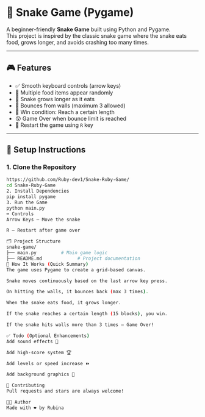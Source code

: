 # 🐍 Snake Game (Pygame)

A beginner-friendly **Snake Game** built using Python and Pygame.  
This project is inspired by the classic snake game where the snake eats food, grows longer, and avoids crashing too many times.

---

## 🎮 Features

- ✅ Smooth keyboard controls (arrow keys)
- 🍎 Multiple food items appear randomly
- 🐍 Snake grows longer as it eats
- 🧱 Bounces from walls (maximum 3 allowed)
- 🎉 Win condition: Reach a certain length
- 😵 Game Over when bounce limit is reached
- 🔁 Restart the game using `R` key

---

## 🧰 Setup Instructions

### 1. Clone the Repository
```bash
https://github.com/Ruby-dev1/Snake-Ruby-Game/
cd Snake-Ruby-Game
2. Install Dependencies
pip install pygame
3. Run the Game
python main.py
⌨️ Controls
Arrow Keys — Move the snake

R — Restart after game over

🗂️ Project Structure
snake-game/
├── main.py         # Main game logic
├── README.md             # Project documentation
🧠 How It Works (Quick Summary)
The game uses Pygame to create a grid-based canvas.

Snake moves continuously based on the last arrow key press.

On hitting the walls, it bounces back (max 3 times).

When the snake eats food, it grows longer.

If the snake reaches a certain length (15 blocks), you win.

If the snake hits walls more than 3 times — Game Over!

✅ Todo (Optional Enhancements)
Add sound effects 🎵

Add high-score system 🏆

Add levels or speed increase ⏩

Add background graphics 🎨

🤝 Contributing
Pull requests and stars are always welcome!

🧑‍💻 Author
Made with ❤️ by Rubina



